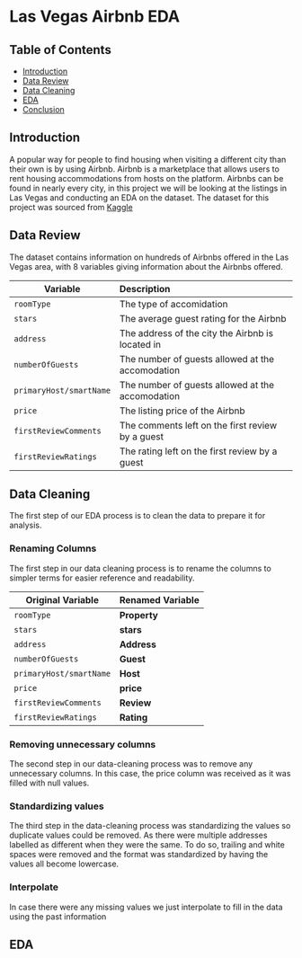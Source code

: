 # Las Vegas Airbnb EDA

## Table of Contents
* [Introduction](#introduction)
* [Data Review](#data-review)
* [Data Cleaning](#data-cleaning)
* [EDA](#eda)
* [Conclusion](#conclusion)

## Introduction

A popular way for people to find housing when visiting a different city than their own is by using Airbnb. Airbnb is a marketplace that allows users to rent housing accommodations from hosts on the platform. Airbnbs can be found in nearly every city, in this project we will be looking at the listings in Las Vegas and conducting an EDA on the dataset. The dataset for this project was sourced from [Kaggle](https://www.kaggle.com/datasets/kanchana1990/airbnb-las-vegas-listings)

## Data Review

The dataset contains information on hundreds of Airbnbs offered in the Las Vegas area, with 8 variables giving information about the Airbnbs offered.

| Variable      | Description           | 
| ------------- |:---------------------| 
| `roomType`     | The type of accomidation   |
| `stars`     | The average guest rating for the Airbnb   |   
| `address` | The address of the city the Airbnb is located in                             |
| `numberOfGuests`     | The number of guests allowed at the accomodation  |
| `primaryHost/smartName`     | The number of guests allowed at the accomodation  |
| `price`     | The listing price of the Airbnb    |   
| `firstReviewComments` | The comments left on the first review by a guest                           |
| `firstReviewRatings`     | The rating left on the first review by a guest  |

## Data Cleaning

The first step of our EDA process is to clean the data to prepare it for analysis. 

### Renaming Columns

The first step in our data cleaning process is to rename the columns to simpler terms for easier reference and readability.

| Original Variable      | Renamed Variable          | 
| ------------- |:---------------------| 
| `roomType`     | **Property** |
| `stars`     | **stars**   |   
| `address` | **Address**                            |
| `numberOfGuests`     | **Guest** |
| `primaryHost/smartName`     | **Host**  |
| `price`     | **price**  |   
| `firstReviewComments` | **Review**                  |
| `firstReviewRatings`     | **Rating**  |

### Removing unnecessary columns

The second step in our data-cleaning process was to remove any unnecessary columns. In this case, the price column was received as it was filled with null values.

### Standardizing values

The third step in the data-cleaning process was standardizing the values so duplicate values could be removed. As there were multiple addresses labelled as different when they were the same. To do so, trailing and white spaces were removed and the format was standardized by having the values all become lowercase.

### Interpolate

In case there were any missing values we just interpolate to fill in the data using the past information

## EDA

